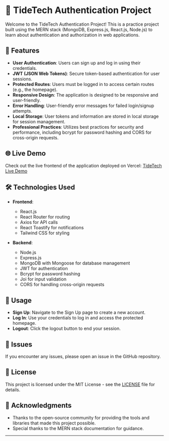 # 🌊 TideTech Authentication Project

Welcome to the TideTech Authentication Project! This is a practice project built using the MERN stack (MongoDB, Express.js, React.js, Node.js) to learn about authentication and authorization in web applications. 

## 🚀 Features

- **User Authentication**: Users can sign up and log in using their credentials.
- **JWT (JSON Web Tokens)**: Secure token-based authentication for user sessions.
- **Protected Routes**: Users must be logged in to access certain routes (e.g., the homepage).
- **Responsive Design**: The application is designed to be responsive and user-friendly.
- **Error Handling**: User-friendly error messages for failed login/signup attempts.
- **Local Storage**: User tokens and information are stored in local storage for session management.
- **Professional Practices**: Utilizes best practices for security and performance, including bcrypt for password hashing and CORS for cross-origin requests.

## 🌐 Live Demo

Check out the live frontend of the application deployed on Vercel: [TideTech Live Demo](https://mern-authentication-d7q4.vercel.app/login)

## 🛠️ Technologies Used

- **Frontend**:
  - React.js
  - React Router for routing
  - Axios for API calls
  - React Toastify for notifications
  - Tailwind CSS for styling

- **Backend**:
  - Node.js
  - Express.js
  - MongoDB with Mongoose for database management
  - JWT for authentication
  - Bcrypt for password hashing
  - Joi for input validation
  - CORS for handling cross-origin requests

## 📖 Usage

- **Sign Up**: Navigate to the Sign Up page to create a new account.
- **Log In**: Use your credentials to log in and access the protected homepage.
- **Logout**: Click the logout button to end your session.

## 🐛 Issues

If you encounter any issues, please open an issue in the GitHub repository.

## 📄 License

This project is licensed under the MIT License - see the [LICENSE](LICENSE) file for details.

## 🙌 Acknowledgments

- Thanks to the open-source community for providing the tools and libraries that made this project possible.
- Special thanks to the MERN stack documentation for guidance.

---
